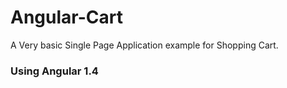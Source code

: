 # Angular-Cart

A Very basic Single Page Application example for Shopping Cart.

### Using Angular 1.4
